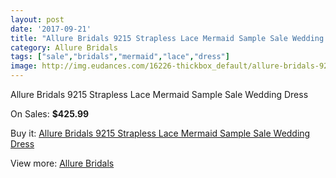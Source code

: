 ```yaml
---
layout: post
date: '2017-09-21'
title: "Allure Bridals 9215 Strapless Lace Mermaid Sample Sale Wedding Dress"
category: Allure Bridals
tags: ["sale","bridals","mermaid","lace","dress"]
image: http://img.eudances.com/16226-thickbox_default/allure-bridals-9215-strapless-lace-mermaid-sample-sale-wedding-dress.jpg
---
```

Allure Bridals 9215 Strapless Lace Mermaid Sample Sale Wedding Dress

On Sales: **$425.99**
<a href="https://www.eudances.com/en/allure-bridals/4768-allure-bridals-9215-strapless-lace-mermaid-sample-sale-wedding-dress.html"><amp-img layout="responsive" width="600" height="600" src="//img.eudances.com/16226-thickbox_default/allure-bridals-9215-strapless-lace-mermaid-sample-sale-wedding-dress.jpg" alt="Allure Bridals 9215 Strapless Lace Mermaid Sample Sale Wedding Dress 0" /></a>
<a href="https://www.eudances.com/en/allure-bridals/4768-allure-bridals-9215-strapless-lace-mermaid-sample-sale-wedding-dress.html"><amp-img layout="responsive" width="600" height="600" src="//img.eudances.com/16232-thickbox_default/allure-bridals-9215-strapless-lace-mermaid-sample-sale-wedding-dress.jpg" alt="Allure Bridals 9215 Strapless Lace Mermaid Sample Sale Wedding Dress 1" /></a>
<a href="https://www.eudances.com/en/allure-bridals/4768-allure-bridals-9215-strapless-lace-mermaid-sample-sale-wedding-dress.html"><amp-img layout="responsive" width="600" height="600" src="//img.eudances.com/16231-thickbox_default/allure-bridals-9215-strapless-lace-mermaid-sample-sale-wedding-dress.jpg" alt="Allure Bridals 9215 Strapless Lace Mermaid Sample Sale Wedding Dress 2" /></a>
<a href="https://www.eudances.com/en/allure-bridals/4768-allure-bridals-9215-strapless-lace-mermaid-sample-sale-wedding-dress.html"><amp-img layout="responsive" width="600" height="600" src="//img.eudances.com/16230-thickbox_default/allure-bridals-9215-strapless-lace-mermaid-sample-sale-wedding-dress.jpg" alt="Allure Bridals 9215 Strapless Lace Mermaid Sample Sale Wedding Dress 3" /></a>
<a href="https://www.eudances.com/en/allure-bridals/4768-allure-bridals-9215-strapless-lace-mermaid-sample-sale-wedding-dress.html"><amp-img layout="responsive" width="600" height="600" src="//img.eudances.com/16229-thickbox_default/allure-bridals-9215-strapless-lace-mermaid-sample-sale-wedding-dress.jpg" alt="Allure Bridals 9215 Strapless Lace Mermaid Sample Sale Wedding Dress 4" /></a>
<a href="https://www.eudances.com/en/allure-bridals/4768-allure-bridals-9215-strapless-lace-mermaid-sample-sale-wedding-dress.html"><amp-img layout="responsive" width="600" height="600" src="//img.eudances.com/16228-thickbox_default/allure-bridals-9215-strapless-lace-mermaid-sample-sale-wedding-dress.jpg" alt="Allure Bridals 9215 Strapless Lace Mermaid Sample Sale Wedding Dress 5" /></a>
<a href="https://www.eudances.com/en/allure-bridals/4768-allure-bridals-9215-strapless-lace-mermaid-sample-sale-wedding-dress.html"><amp-img layout="responsive" width="600" height="600" src="//img.eudances.com/16227-thickbox_default/allure-bridals-9215-strapless-lace-mermaid-sample-sale-wedding-dress.jpg" alt="Allure Bridals 9215 Strapless Lace Mermaid Sample Sale Wedding Dress 6" /></a>

Buy it: [Allure Bridals 9215 Strapless Lace Mermaid Sample Sale Wedding Dress](https://www.eudances.com/en/allure-bridals/4768-allure-bridals-9215-strapless-lace-mermaid-sample-sale-wedding-dress.html "Allure Bridals 9215 Strapless Lace Mermaid Sample Sale Wedding Dress")

View more: [Allure Bridals](https://www.eudances.com/en/2-allure-bridals "Allure Bridals")